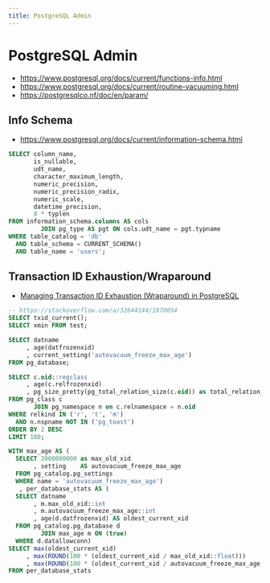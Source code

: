 ```yaml
---
title: PostgreSQL Admin
---
```


# PostgreSQL Admin

- https://www.postgresql.org/docs/current/functions-info.html
- https://www.postgresql.org/docs/current/routine-vacuuming.html
- https://postgresqlco.nf/doc/en/param/

## Info Schema

- https://www.postgresql.org/docs/current/information-schema.html

```sql
SELECT column_name,
       is_nullable,
       udt_name,
       character_maximum_length,
       numeric_precision,
       numeric_precision_radix,
       numeric_scale,
       datetime_precision,
       8 * typlen
FROM information_schema.columns AS cols
         JOIN pg_type AS pgt ON cols.udt_name = pgt.typname
WHERE table_catalog = 'db'
  AND table_schema = CURRENT_SCHEMA()
  AND table_name = 'users';
```

## Transaction ID Exhaustion/Wraparound

- [Managing Transaction ID Exhaustion (Wraparound) in PostgreSQL](https://blog.crunchydata.com/blog/managing-transaction-id-wraparound-in-postgresql)

```sql
-- https://stackoverflow.com/a/32644144/1870054
SELECT txid_current();
SELECT xmin FROM test;

SELECT datname
     , age(datfrozenxid)
     , current_setting('autovacuum_freeze_max_age')
FROM pg_database;

SELECT c.oid::regclass
     , age(c.relfrozenxid)
     , pg_size_pretty(pg_total_relation_size(c.oid)) as total_relation_size
FROM pg_class c
       JOIN pg_namespace n on c.relnamespace = n.oid
WHERE relkind IN ('r', 't', 'm')
  AND n.nspname NOT IN ('pg_toast')
ORDER BY 2 DESC
LIMIT 100;
```

```sql
WITH max_age AS (
  SELECT 2000000000 as max_old_xid
       , setting    AS autovacuum_freeze_max_age
  FROM pg_catalog.pg_settings
  WHERE name = 'autovacuum_freeze_max_age')
   , per_database_stats AS (
  SELECT datname
       , m.max_old_xid::int
       , m.autovacuum_freeze_max_age::int
       , age(d.datfrozenxid) AS oldest_current_xid
  FROM pg_catalog.pg_database d
         JOIN max_age m ON (true)
  WHERE d.datallowconn)
SELECT max(oldest_current_xid)                                                   AS oldest_current_xid
     , max(ROUND(100 * (oldest_current_xid / max_old_xid::float)))               AS percent_towards_wraparound
     , max(ROUND(100 * (oldest_current_xid / autovacuum_freeze_max_age::float))) AS percent_towards_emergency_autovac
FROM per_database_stats
```
